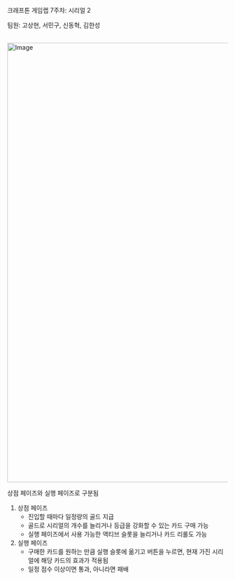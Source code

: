 크래프톤 게임랩 7주차: 시리얼 2

팀원: 고상현, 서민구, 신동혁, 김한성

<br/>

<img width="1799" height="1005" alt="Image" src="https://github.com/user-attachments/assets/d84eb528-ff18-4fe2-97fc-de71ee6d5960" />

상점 페이즈와 실행 페이즈로 구분됨

1. 상점 페이즈
    - 진입할 때마다 일정량의 골드 지급
    - 골드로 시리얼의 개수를 늘리거나 등급을 강화할 수 있는 카드 구매 가능
    - 실행 페이즈에서 사용 가능한 액티브 슬롯을 늘리거나 카드 리롤도 가능
2. 실행 페이즈
    - 구매한 카드를 원하는 만큼 실행 슬롯에 옮기고 버튼을 누르면, 현재 가진 시리얼에 해당 카드의 효과가 적용됨
    - 일정 점수 이상이면 통과, 아니라면 패배
